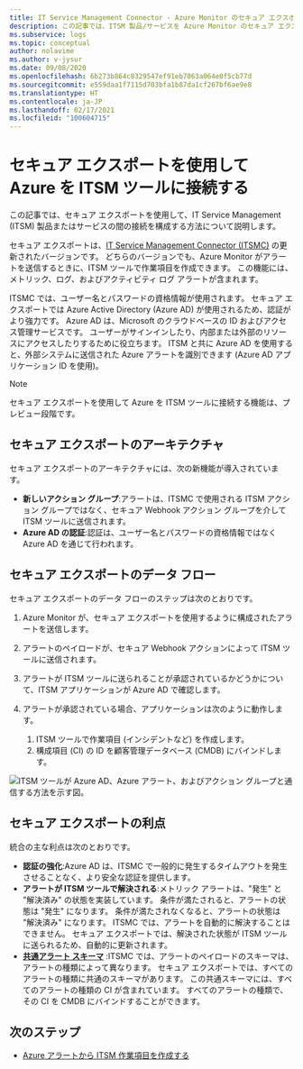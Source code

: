 ```yaml
---
title: IT Service Management Connector - Azure Monitor のセキュア エクスポート
description: この記事では、ITSM 製品/サービスを Azure Monitor のセキュア エクスポートに接続して、ITSM 作業項目を一元的に監視および管理する方法について説明します。
ms.subservice: logs
ms.topic: conceptual
author: nolavime
ms.author: v-jysur
ms.date: 09/08/2020
ms.openlocfilehash: 6b273b864c8329547ef91eb7063a064e0f5cb77d
ms.sourcegitcommit: e559daa1f7115d703bfa1b87da1cf267bf6ae9e8
ms.translationtype: HT
ms.contentlocale: ja-JP
ms.lasthandoff: 02/17/2021
ms.locfileid: "100604715"
---
```

# <a name="connect-azure-to-itsm-tools-by-using-secure-export"></a>セキュア エクスポートを使用して Azure を ITSM ツールに接続する

この記事では、セキュア エクスポートを使用して、IT Service Management (ITSM) 製品またはサービスの間の接続を構成する方法について説明します。

セキュア エクスポートは、[IT Service Management Connector (ITSMC)](../platform/itsmc-overview.md) の更新されたバージョンです。 どちらのバージョンでも、Azure Monitor がアラートを送信するときに、ITSM ツールで作業項目を作成できます。 この機能には、メトリック、ログ、およびアクティビティ ログ アラートが含まれます。

ITSMC では、ユーザー名とパスワードの資格情報が使用されます。 セキュア エクスポートでは Azure Active Directory (Azure AD) が使用されるため、認証がより強力です。 Azure AD は、Microsoft のクラウドベースの ID およびアクセス管理サービスです。 ユーザーがサインインしたり、内部または外部のリソースにアクセスしたりするために役立ちます。 ITSM と共に Azure AD を使用すると、外部システムに送信された Azure アラートを識別できます (Azure AD アプリケーション ID を使用)。

> [!NOTE]
> セキュア エクスポートを使用して Azure を ITSM ツールに接続する機能は、プレビュー段階です。

## <a name="secure-export-architecture"></a>セキュア エクスポートのアーキテクチャ

セキュア エクスポートのアーキテクチャには、次の新機能が導入されています。

* **新しいアクション グループ**:アラートは、ITSMC で使用される ITSM アクション グループではなく、セキュア Webhook アクション グループを介して ITSM ツールに送信されます。
* **Azure AD の認証**:認証は、ユーザー名とパスワードの資格情報ではなく Azure AD を通じて行われます。

## <a name="secure-export-data-flow"></a>セキュア エクスポートのデータ フロー

セキュア エクスポートのデータ フローのステップは次のとおりです。

1. Azure Monitor が、セキュア エクスポートを使用するように構成されたアラートを送信します。
2. アラートのペイロードが、セキュア Webhook アクションによって ITSM ツールに送信されます。
3. アラートが ITSM ツールに送られることが承認されているかどうかについて、ITSM アプリケーションが Azure AD で確認します。
4. アラートが承認されている場合、アプリケーションは次のように動作します。
   
   1. ITSM ツールで作業項目 (インシデントなど) を作成します。
   2. 構成項目 (CI) の ID を顧客管理データベース (CMDB) にバインドします。

![ITSM ツールが Azure AD、Azure アラート、およびアクション グループと通信する方法を示す図。](media/it-service-management-connector-secure-webhook-connections/secure-export-diagram.png)

## <a name="benefits-of-secure-export"></a>セキュア エクスポートの利点

統合の主な利点は次のとおりです。

* **認証の強化**:Azure AD は、ITSMC で一般的に発生するタイムアウトを発生させることなく、より安全な認証を提供します。
* **アラートが ITSM ツールで解決される**:メトリック アラートは、"発生" と "解決済み" の状態を実装しています。 条件が満たされると、アラートの状態は "発生" になります。 条件が満たされなくなると、アラートの状態は "解決済み" になります。 ITSMC では、アラートを自動的に解決することはできません。 セキュア エクスポートでは、解決された状態が ITSM ツールに送られるため、自動的に更新されます。
* **[共通アラート スキーマ](./alerts-common-schema.md)** :ITSMC では、アラートのペイロードのスキーマは、アラートの種類によって異なります。 セキュア エクスポートでは、すべてのアラートの種類に共通のスキーマがあります。 この共通スキーマには、すべてのアラートの種類の CI が含まれています。 すべてのアラートの種類で、その CI を CMDB にバインドすることができます。

## <a name="next-steps"></a>次のステップ

* [Azure アラートから ITSM 作業項目を作成する](../platform/itsmc-overview.md)
